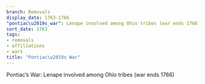```yaml
---
branch: Removals
display_date: 1763-1766
"pontiac\u2019s_war": Lenape involved among Ohio tribes (war ends 1766)
sort_date: 1763
tags:
- removals
- affiliations
- wars
title: "Pontiac\u2019s War"
---
```


Pontiac’s War: Lenape involved among Ohio tribes (war ends 1766)